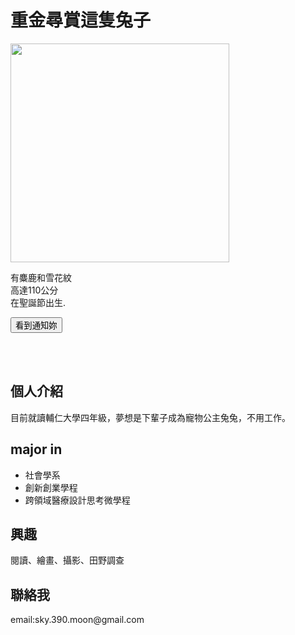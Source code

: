 <html>
<head>
<script src="https://ajax.googleapis.com/ajax/libs/jquery/3.5.1/jquery.min.js"></script>
<script>
$(document).ready(function(){
  $("button").click(function(){
    $("p").hide();
  });
});
</script>
</head>
<body>

<h1>重金尋賞這隻兔子</h1>
<img src="https://i.imgur.com/R8HA6MU.jpg" width="350">
<p>有麋鹿和雪花紋<br>
高達110公分<br>
在聖誕節出生.</p>

<button>看到通知妳</button>
  
<br>
  </br>
<h2>個人介紹</h2>
<p>目前就讀輔仁大學四年級，夢想是下輩子成為寵物公主兔兔，不用工作。</p>

<h2>major in</h2>
<ul>
  <li>社會學系</li>
  <li>創新創業學程</li>
  <li>跨領域醫療設計思考微學程</li>
</ul>

<h2>興趣</h2>
<p>閱讀、繪畫、攝影、田野調查</p>

<h2>聯絡我</h2>
<p>email:sky.390.moon@gmail.com</p>
  </body>
